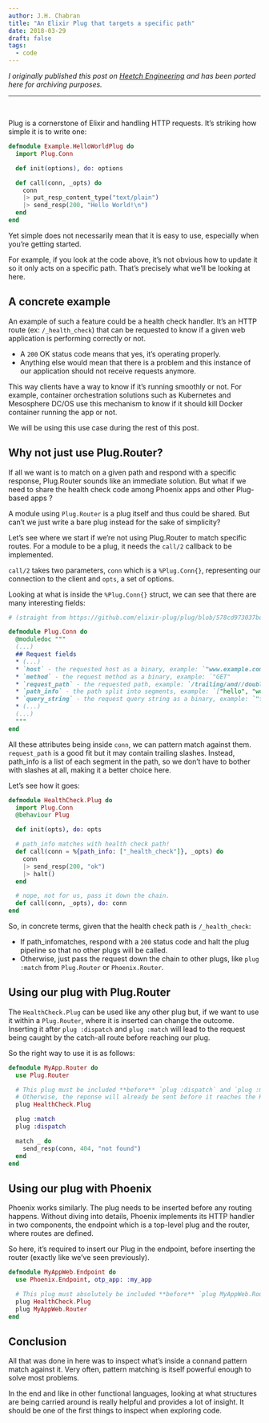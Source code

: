 ```yaml
---
author: J.H. Chabran
title: "An Elixir Plug that targets a specific path"
date: 2018-03-29
draft: false
tags:
  - code
---
```


_I originally published this post on [Heetch Engineering](https://medium.com/inside-heetch/an-elixir-plug-that-targets-a-specific-path-f0c17bd232a7) and has been ported here for archiving purposes._

---

&nbsp;

Plug is a cornerstone of Elixir and handling HTTP requests. It’s striking how simple it is to write one:

```elixir
defmodule Example.HelloWorldPlug do
  import Plug.Conn

  def init(options), do: options

  def call(conn, _opts) do
    conn
    |> put_resp_content_type("text/plain")
    |> send_resp(200, "Hello World!\n")
  end
end
```

Yet simple does not necessarily mean that it is easy to use, especially when you’re getting started.

For example, if you look at the code above, it’s not obvious how to update it so it only acts on a specific path. That’s precisely what we’ll be looking at here.

## A concrete example

An example of such a feature could be a health check handler. It’s an HTTP route (ex: `/_health_check`) that can be requested to know if a given web application is performing correctly or not.

- A `200` OK status code means that yes, it’s operating properly.
- Anything else would mean that there is a problem and this instance of our application should not receive requests anymore.

This way clients have a way to know if it’s running smoothly or not. For example, container orchestration solutions such as Kubernetes and Mesosphere DC/OS use this mechanism to know if it should kill Docker container running the app or not.

We will be using this use case during the rest of this post.

## Why not just use Plug.Router?

If all we want is to match on a given path and respond with a specific response, Plug.Router sounds like an immediate solution. But what if we need to share the health check code among Phoenix apps and other Plug-based apps ?

A module using `Plug.Router` is a plug itself and thus could be shared. But can’t we just write a bare plug instead for the sake of simplicity?

Let’s see where we start if we’re not using Plug.Router to match specific routes. For a module to be a plug, it needs the `call/2` callback to be implemented.

`call/2` takes two parameters, `conn` which is a `%Plug.Conn{}`, representing our connection to the client and `opts`, a set of options.

Looking at what is inside the `%Plug.Conn{}` struct, we can see that there are many interesting fields:

```elixir
# (straight from https://github.com/elixir-plug/plug/blob/578cd973037bd3e8695817a0c4c69cac9d22db6a/lib/plug/conn.ex#L17-L32)

defmodule Plug.Conn do
  @moduledoc """
  (...)
  ## Request fields
  * (...)
  * `host` - the requested host as a binary, example: `"www.example.com"`
  * `method` - the request method as a binary, example: `"GET"
  * `request_path` - the requested path, example: `/trailing/and//double//slashes/`
  * `path_info` - the path split into segments, example: `["hello", "world"]
  * `query_string` - the request query string as a binary, example: `"foo=bar"`
  * (...)
  (...)
  """
end
```

All these attributes being inside `conn`, we can pattern match against them. `request_path` is a good fit but it may contain trailing slashes. Instead, path_info is a list of each segment in the path, so we don’t have to bother with slashes at all, making it a better choice here.

Let’s see how it goes:

```elixir
defmodule HealthCheck.Plug do
  import Plug.Conn
  @behaviour Plug

  def init(opts), do: opts

  # path_info matches with health check path!
  def call(conn = %{path_info: ["_health_check"]}, _opts) do
    conn
    |> send_resp(200, "ok")
    |> halt()
  end

  # nope, not for us, pass it down the chain.
  def call(conn, _opts), do: conn
end
```

So, in concrete terms, given that the health check path is `/_health_check`:

- If path_infomatches, respond with a `200` status code and halt the plug pipeline so that no other plugs will be called.
- Otherwise, just pass the request down the chain to other plugs, like `plug :match` from `Plug.Router` or `Phoenix.Router`.

## Using our plug with Plug.Router

The `HealthCheck.Plug` can be used like any other plug but, if we want to use it within a `Plug.Router`, where it is inserted can change the outcome. Inserting it after `plug :dispatch` and `plug :match` will lead to the request being caught by the catch-all route before reaching our plug.

So the right way to use it is as follows:

```elixir
defmodule MyApp.Router do
  use Plug.Router

  # This plug must be included **before** `plug :dispatch` and `plug :match`.
  # Otherwise, the reponse will already be sent before it reaches the HealthCheck Plug.
  plug HealthCheck.Plug

  plug :match
  plug :dispatch

  match _ do
    send_resp(conn, 404, "not found")
  end
end
```

## Using our plug with Phoenix

Phoenix works similarly. The plug needs to be inserted before any routing happens. Without diving into details, Phoenix implements its HTTP handler in two components, the endpoint which is a top-level plug and the router, where routes are defined.

So here, it’s required to insert our Plug in the endpoint, before inserting the router (exactly like we’ve seen previously).

```elixir
defmodule MyAppWeb.Endpoint do
  use Phoenix.Endpoint, otp_app: :my_app

  # This plug must absolutely be included **before** `plug MyAppWeb.Router`
  plug HealthCheck.Plug
  plug MyAppWeb.Router
end
```

## Conclusion

All that was done in here was to inspect what’s inside a connand pattern match against it. Very often, pattern matching is itself powerful enough to solve most problems.

In the end and like in other functional languages, looking at what structures are being carried around is really helpful and provides a lot of insight. It should be one of the first things to inspect when exploring code.
